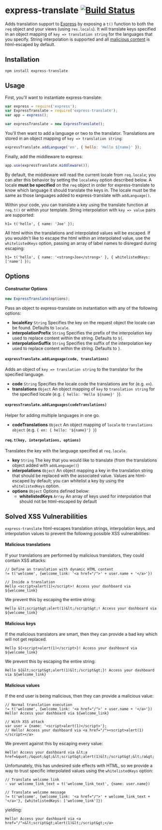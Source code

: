 # express-translate [![Build Status](https://travis-ci.org/uber/express-translate.png?branch=master)](https://travis-ci.org/uber/express-translate)

Adds translation support to [Express](http://expressjs.com/) by exposing a `t()`
function to both the `req` object and your views (using `res.locals`). It will
translate keys specified in an object mapping of `key => translation string` for
the languages that you specify. String interpolation is supported and all
[malicious content](#solved-xss-vulnerabilities) is html-escaped by default.

## Installation

```
npm install express-translate
```

## Usage

First, you'll want to instantiate express-translate:

``` js
var express = require('express');
var ExpressTranslate = require('express-translate');
var app = express();

var expressTranslate = new ExpressTranslate();
```

You'll then want to add a language or two to the translator. Translations are
stored in an object mapping of `key => translation string`:

``` js
expressTranslate.addLanguage('en', { hello: 'Hello ${name}' });
```

Finally, add the middleware to express:

``` js
app.use(expressTranslate.middleware());
```

By default, the middleware will read the current locale from `req.locale`; you
can alter this behavior by setting the `localeKey` option described below. A
locale **must be specified** on the `req` object in order for express-translate
to know which language it should translate the keys in. The locale must be the
same as those languages added to express-translate with `addLanguage()`.

Within your code, you can translate a key using the translate function
at `req.t()` or within your template. String interpolation with `key => value`
pairs are supported:

``` jade
h1= t('hello', { name: 'Joe' });
```

All html within the translations and interpolated values will be escaped. If
you wouldn't like to escape the html within an interpolated value, use the
`whitelistedKeys` option, passing an array of label names to disregard during escaping:

``` jade
h1= t('hello', { name: '<strong>Joe</strong>' }, { whitelistedKeys: ['name'] });
```

## Options

#### Constructor Options

``` js
new ExpressTranslate(options);
```

Pass an object to express-translate on instantiation with any of the following options:

- **localeKey** `String` Specifies the key on the request object the locale can
be found. Defaults to `locale`.
- **interpolationPrefix** `String` Specifies the prefix of the interpolation
key used to replace content within the string. Defaults to `${`.
- **interpolationSuffix** `String` Specifies the suffix of the interpolation
key used to replace content within the string. Defaults to `}`.

#### `expressTranslate.addLanguage(code, translations)`

Adds an object of `key => translation string` to the translator for the specified
language.

- **code** `String` Specifies the locale code the translations are for (e.g. `en`).
- **translations** `Object` An object mapping of `key` to `translation string`
for the specified locale (e.g. `{ hello: 'Hello ${name}' }`).

#### `expressTranslate.addLanguages(codeTranslations)`

Helper for adding multiple languages in one go.

- **codeTranslations** `Object` An object mapping of `locale` to `translations object`
(e.g. `{ en: { hello: '${name}'} }`)

#### `req.t(key, interpolations, options)`

Translates the key with the language specified at `req.locale`.

- **key** `String` The key that you would like to translate (from the translations
object added with `addLanguage()`)
- **interpolations** `Object` An object mapping a key in the translation string
that should be replaced with the associated value. Values are html-escaped by
default; you can whitelist a key by using the `whitelistedKeys` option.
- **options** `Object` Options defined below:
  - **whitelistedKeys** `Array` An array of keys used for interpolation that should
  not be html-escaped by default

## Solved XSS Vulnerabilities

`express-translate` html-escapes translation strings, interpolation keys, and
interpolation values to prevent the following possible XSS vulnerabilities:

#### Malicious translations

If your translations are performed by malicious translators, they could contain
XSS attacks:

``` jade
// Define an translation with dynamic HTML content
!= t('welcome', {welcome_link: '<a href="/">' + user.name + '</a>'})

// Inside a translation
Hello <script>alert(1)</script>! Access your dashboard via ${welcome_link}
```

We prevent this by escaping the entire string:

``` jade
Hello &lt;script&gt;alert(1)&lt;/script&gt;! Access your dashboard via ${welcome_link}
```

#### Malicious keys

If the malicious translators are smart, then they can provide a bad key which
will not get replaced.

``` jade
Hello ${<script>alert(1)</script>}! Access your dashboard via ${welcome_link}
```

We prevent this by escaping the entire string:

``` jade
Hello ${&lt;script&gt;alert(1)&lt;/script&gt;}! Access your dashboard via ${welcome_link}
```

#### Malicious values

If the end user is being malicious, then they can provide a malicious value:

``` jade
// Normal translation execution
!= t('welcome', {welcome_link: '<a href="/">' + user.name + '</a>'})
Hello! Access your dashboard via ${welcome_link}

// With XSS attack
var user = {name: '<script>alert(1)</script>'};
// Hello! Access your dashboard via <a href="/"><script>alert(1)</script></a>
```

We prevent against this by escaping every value:

``` jade
Hello! Access your dashboard via &lt;a href=&quot;/&quot;&gt;&lt;script&gt;alert(1)&lt;/script&gt;&lt;/a&gt;
```

Unfortunately, this has undesired side effects with HTML, so we provide a way
to trust specific interpolated values using the `whitelistedKeys` option:

``` jade
// Translate welcome link
- var welcome_link_text = t('welcome_link_text', {name: user.name})

// Translate welcome message
!= t('welcome', {welcome_link: '<a href="/">' + welcome_link_text + '</a>'}, {whitelistedKeys: ['welcome_link']})
```

yielding:

``` jade
Hello! Access your dashboard via <a href="/">&lt;script&gt;alert(1)&lt;/script&gt;</a>
```
